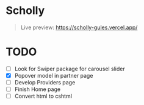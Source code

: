 # Scholly

> Live preview: https://scholly-gules.vercel.app/

# TODO

- [ ] Look for Swiper package for carousel slider
- [x] Popover model in partner page
- [ ] Develop Providers page
- [ ] Finish Home page
- [ ] Convert html to cshtml

